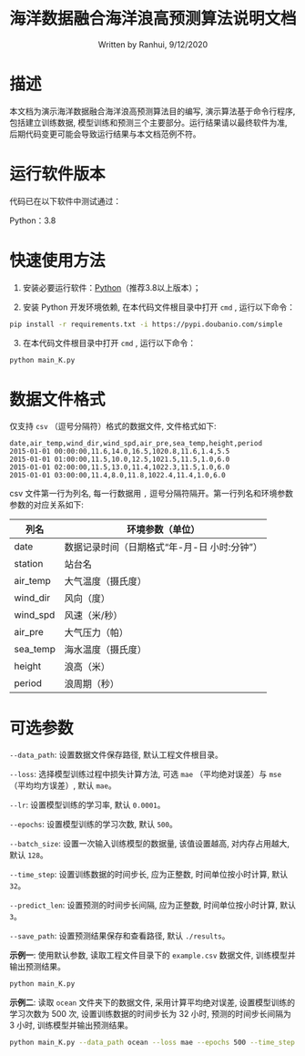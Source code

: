 <h1 style="text-align:center">海洋数据融合海洋浪高预测算法说明文档</h1>
<p style="text-align:center">Written by Ranhui, 9/12/2020</p>

# 描述

本文档为演示海洋数据融合海洋浪高预测算法目的编写, 演示算法基于命令行程序, 包括建立训练数据, 模型训练和预测三个主要部分。运行结果请以最终软件为准, 后期代码变更可能会导致运行结果与本文档范例不符。

# 运行软件版本

代码已在以下软件中测试通过：

Python：3.8

# 快速使用方法

1. 安装必要运行软件：[Python](https://www.python.org/downloads/windows/)（推荐3.8以上版本）；

2. 安装 Python 开发环境依赖, 在本代码文件根目录中打开 `cmd` , 运行以下命令：

```bash
pip install -r requirements.txt -i https://pypi.doubanio.com/simple
```

3. 在本代码文件根目录中打开 `cmd` , 运行以下命令：

```bash
python main_K.py
```

# 数据文件格式

仅支持 `csv` （逗号分隔符）格式的数据文件, 文件格式如下:

```csv
date,air_temp,wind_dir,wind_spd,air_pre,sea_temp,height,period
2015-01-01 00:00:00,11.6,14.0,16.5,1020.8,11.6,1.4,5.5
2015-01-01 01:00:00,11.5,10.0,12.5,1021.5,11.5,1.0,6.0
2015-01-01 02:00:00,11.5,13.0,11.4,1022.3,11.5,1.0,6.0
2015-01-01 03:00:00,11.4,8.0,11.8,1022.4,11.4,1.0,6.0
```

csv 文件第一行为列名, 每一行数据用 `,` 逗号分隔符隔开。第一行列名和环境参数参数的对应关系如下:

|     列名        |     环境参数（单位）                                  |
|-----------------|-----------------------------------------------------|
|     date        |     数据记录时间（日期格式“年-月-日 小时:分钟”）       |
|     station     |     站台名                                          |
|     air_temp    |     大气温度（摄氏度）                               |
|     wind_dir    |     风向（度）                                       |
|     wind_spd    |     风速（米/秒）                                    |
|     air_pre     |     大气压力（帕）                                   |
|     sea_temp    |     海水温度（摄氏度）                                |
|     height      |     浪高（米）                                       |
|     period      |     浪周期（秒）                                      |

# 可选参数

`--data_path`: 设置数据文件保存路径, 默认工程文件根目录。

`--loss`: 选择模型训练过程中损失计算方法, 可选 `mae` （平均绝对误差）与 `mse` （平均均方误差）, 默认 `mae`。

`--lr`: 设置模型训练的学习率, 默认 `0.0001`。

`--epochs`: 设置模型训练的学习次数, 默认 `500`。

`--batch_size`: 设置一次输入训练模型的数据量, 该值设置越高, 对内存占用越大, 默认 `128`。

`--time_step`: 设置训练数据的时间步长, 应为正整数, 时间单位按小时计算, 默认 `32`。

`--predict_len`: 设置预测的时间步长间隔, 应为正整数, 时间单位按小时计算, 默认 `3`。

`--save_path`: 设置预测结果保存和查看路径, 默认 `./results`。

**示例一**: 使用默认参数, 读取工程文件目录下的 `example.csv` 数据文件, 训练模型并输出预测结果。

```bash
python main_K.py
```

**示例二**: 读取 `ocean` 文件夹下的数据文件, 采用计算平均绝对误差, 设置模型训练的学习次数为 500 次, 设置训练数据的时间步长为 32 小时, 预测的时间步长间隔为 3 小时, 训练模型并输出预测结果。

```bash
python main_K.py --data_path ocean --loss mae --epochs 500 --time_step 32 --predict_len 3
```
